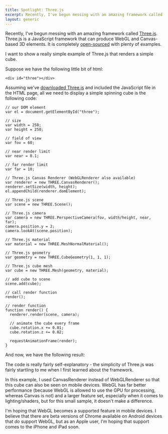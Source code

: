 ```yaml
---
title: Spotlight: Three.js
excerpt: Recently, I've begun messing with an amazing framework called [Three.js](http://threejs.org/). Three.js is a JavaScript framework that can produce WebGL and Canvas-based 3D elements. It is completely [open-sourced](https://github.com/mrdoob/three.js/) with plenty of examples. I want to show a really simple example of Three.js that renders a simple cube.
layout: generic
---
```


Recently, I've begun messing with an amazing framework called [Three.js](http://threejs.org/). Three.js is a JavaScript framework that can produce WebGL and Canvas-based 3D elements. It is completely [open-sourced](https://github.com/mrdoob/three.js/) with plenty of examples.

I want to show a really simple example of Three.js that renders a simple cube.

Suppose we have the following little bit of html:

    <div id="three"></div>

Assuming we've [downloaded Three.js](https://raw.github.com/mrdoob/three.js/master/build/three.min.js) and included the JavaScript file in the HTML page, all we need to display a simple spinning cube is the following code:

    // our DOM element
    var el = document.getElementById("three");

    // size
    var width = 250;
    var height = 250;

    // field of view
    var fov = 60;

    // near render limit
    var near = 0.1;

    // far render limit
    var far = 10;

    // Three.js Canvas Renderer (WebGLRenderer also available)
    var renderer = new THREE.CanvasRenderer();
    renderer.setSize(width, height);
    el.appendChild(renderer.domElement);

    // Three.js scene
    var scene = new THREE.Scene();

    // Three.js camera
    var camera = new THREE.PerspectiveCamera(fov, width/height, near, far);
    camera.position.y = 2;
    camera.lookAt(scene.position);

    // Three.js material
    var material = new THREE.MeshNormalMaterial();

    // Three.js geometry
    var geometry = new THREE.CubeGeometry(1, 1, 1);

    // Three.js cube mesh
    var cube = new THREE.Mesh(geometry, material);

    // add cube to scene
    scene.add(cube);

    // call render function
    render();

    // render function
    function render() {
      renderer.render(scene, camera);

      // animate the cube every frame
      cube.rotation.x += 0.01;
      cube.rotation.z += 0.02;

      requestAnimationFrame(render);
    }

And now, we have the following result:

<center><div id="three"></div></center>
<script src="https://raw.github.com/mrdoob/three.js/master/build/three.min.js"></script>
<script>
var el = document.getElementById("three");
var width = 250;
var height = 250;
var fov = 60;
var near = 0.1;
var far = 10;
var renderer = new THREE.CanvasRenderer();
renderer.setSize(width, height);
el.appendChild(renderer.domElement);
var scene = new THREE.Scene();
var camera = new THREE.PerspectiveCamera(fov, width/height, near, far);
camera.position.y = 2;
camera.lookAt(scene.position);
var material = new THREE.MeshNormalMaterial();
var geometry = new THREE.CubeGeometry(1, 1, 1);
var cube = new THREE.Mesh(geometry, material);
scene.add(cube);
render();
function render() {
  renderer.render(scene, camera);
  cube.rotation.x += 0.01;
  cube.rotation.z += 0.02;
  requestAnimationFrame(render);
}
</script>

The code is really fairly self-explanatory - the simplicity of Three.js was fairly startling to me when I first learned about the framework.

In this example, I used CanvasRenderer instead of WebGLRenderer so that this cube can also be seen on mobile devices. WebGL has far better performance (because WebGL is allowed to use the GPU for processing, whereas Canvas is not) and a larger feature set, especially when it comes to lighting/shaders, but for this small sample, it doesn't make a difference.

I'm hoping that WebGL becomes a supported feature in mobile devices. I believe that there are beta versions of Chrome available on Android devices that *do* support WebGL, but as an Apple user, I'm hoping that support comes to the iPhone and iPad soon.
